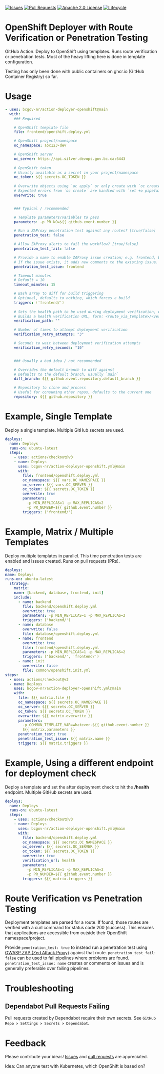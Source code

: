 <!-- Badges -->
[![Issues](https://img.shields.io/github/issues/bcgov-nr/action-deployer-openshift)](/../../issues)
[![Pull Requests](https://img.shields.io/github/issues-pr/bcgov-nr/action-deployer-openshift)](/../../pulls)
[![Apache 2.0 License](https://img.shields.io/github/license/bcgov-nr/action-deployer-openshift.svg)](/LICENSE)
[![Lifecycle](https://img.shields.io/badge/Lifecycle-Experimental-339999)](https://github.com/bcgov/repomountie/blob/master/doc/lifecycle-badges.md)

<!-- Reference-Style link -->
[Issues]: https://docs.github.com/en/issues/tracking-your-work-with-issues/creating-an-issue
[Pull Requests]: https://docs.github.com/en/desktop/contributing-and-collaborating-using-github-desktop/working-with-your-remote-repository-on-github-or-github-enterprise/creating-an-issue-or-pull-request

# OpenShift Deployer with Route Verification or Penetration Testing

GitHub Action. Deploy to OpenShift using templates. Runs route verification or penetration tests.  Most of the heavy lifting here is done in template configuration.

Testing has only been done with public containers on ghcr.io (GitHub Container Registry) so far.

# Usage

```yaml
- uses: bcgov-nr/action-deployer-openshift@main
  with:
    ### Required

    # OpenShift template file
    file: frontend/openshift.deploy.yml

    # OpenShift project/namespace
    oc_namespace: abc123-dev

    # OpenShift server
    oc_server: https://api.silver.devops.gov.bc.ca:6443
    
    # OpenShift token
    # Usually available as a secret in your project/namespace
    oc_token: ${{ secrets.OC_TOKEN }}
    
    # Overwrite objects using `oc apply` or only create with `oc create`
    # Expected errors from `oc create` are handled with `set +o pipefail`
    overwrite: true


    ### Typical / recommended

    # Template parameters/variables to pass
    parameters: -p PR_NO=${{ github.event.number }}

    # Run a ZAProxy penetration test against any routes? [true/false]
    penetration_test: false

    # Allow ZAProxy alerts to fail the workflow? [true/false]
    penetration_test_fail: false

    # Provide a name to enable ZAProxy issue creation; e.g. frontend, backend
    # If the issue exists, it adds new comments to the existing issue.    
    penetration_test_issue: frontend

    # Timeout minutes
    # Default = 10
    timeout_minutes: 15

    # Bash array to diff for build triggering
    # Optional, defaults to nothing, which forces a build
    triggers: ('frontend/')
    
    # Sets the health path to be used during deployment verification, does not require the '/' at the begining
    # Builds a health verification URL, form: <route_via_template>/<verifidation_path>
    verification_path: ""

    # Number of times to attempt deployment verification
    verification_retry_attempts: "3"

    # Seconds to wait between deployment verification attempts
    verification_retry_seconds: "10"


    ### Usually a bad idea / not recommended

    # Overrides the default branch to diff against
    # Defaults to the default branch, usually `main`
    diff_branch: ${{ github.event.repository.default_branch }}

    # Repository to clone and process
    # Useful for consuming other repos, defaults to the current one
    repository: ${{ github.repository }}
```

# Example, Single Template

Deploy a single template.  Multiple GitHub secrets are used.

```yaml
deploys:
  name: Deploys
  runs-on: ubuntu-latest
  steps:
    - uses: actions/checkout@v3
    - name: Deploys
      uses: bcgov-nr/action-deployer-openshift.yml@main
      with:
        file: frontend/openshift.deploy.yml
        oc_namespace: ${{ vars.OC_NAMESPACE }}
        oc_server: ${{ vars.OC_SERVER }}
        oc_token: ${{ secrets.OC_TOKEN }}
        overwrite: true
        parameters:
          -p MIN_REPLICAS=1 -p MAX_REPLICAS=2
          -p PR_NUMBER=${{ github.event.number }}
        triggers: ('frontend/')
```

# Example, Matrix / Multiple Templates

Deploy multiple templates in parallel.  This time penetration tests are enabled and issues created.  Runs on pull requests (PRs).

```yaml
deploys:
name: Deploys
runs-on: ubuntu-latest
  strategy:
    matrix:
    name: [backend, database, frontend, init]
    include:
      - name: backend
        file: backend/openshift.deploy.yml
        overwrite: true
        parameters: -p MIN_REPLICAS=1 -p MAX_REPLICAS=2
        triggers: ('backend/')
      - name: database
        overwrite: false
        file: database/openshift.deploy.yml
      - name: frontend
        overwrite: true
        file: frontend/openshift.deploy.yml
        parameters: -p MIN_REPLICAS=1 -p MAX_REPLICAS=2
        triggers: ('backend/', 'frontend/')
      - name: init
        overwrite: false
        file: common/openshift.init.yml
steps:
  - uses: actions/checkout@v3
  - name: Deploys
    uses: bcgov-nr/action-deployer-openshift.yml@main
    with:
      file: ${{ matrix.file }}
      oc_namespace: ${{ secrets.OC_NAMESPACE }}
      oc_server: ${{ secrets.OC_SERVER }}
      oc_token: ${{ secrets.OC_TOKEN }}
      overwrite: ${{ matrix.overwrite }}
      parameters:
        -p COMMON_TEMPLATE_VAR=whatever-${{ github.event.number }}
        ${{ matrix.parameters }}
      penetration_test: true
      penetration_test_issue: ${{ matrix.name }}
      triggers: ${{ matrix.triggers }}
```

# Example, Using a different endpoint for deployment check

Deploy a template and set the after deployment check to hit the **/health** endpoint.  Multiple GitHub secrets are used.

```yaml
deploys:
  name: Deploys
  runs-on: ubuntu-latest
  steps:
    - uses: actions/checkout@v3
    - name: Deploys
      uses: bcgov-nr/action-deployer-openshift.yml@main
      with:
        file: backend/openshift.deploy.yml
        oc_namespace: ${{ secrets.OC_NAMESPACE }}
        oc_server: ${{ secrets.OC_SERVER }}
        oc_token: ${{ secrets.OC_TOKEN }}
        overwrite: true
        verification_url: health
        parameters:
          -p MIN_REPLICAS=1 -p MAX_REPLICAS=2
          -p PR_NUMBER=${{ github.event.number }}
        triggers: ${{ matrix.triggers }}
```

# Route Verification vs Penetration Testing

Deployment templates are parsed for a route.  If found, those routes are verified with a curl command for status code 200 (success).  This ensures that applications are accessible from outside their OpenShift namespace/project.

Provide `penetration_test: true` to instead run a penetration test using [OWASP ZAP (Zed Attack Proxy)](https://github.com/zaproxy/action-full-scan) against that route. `penetration_test_fail: false` can be used to fail pipelines where problems are found.  `penetration_test_issue: name` creates or comments on issues and is generally preferable over failing pipelines.

# Troubleshooting

## Dependabot Pull Requests Failing

Pull requests created by Dependabot require their own secrets.  See `GitHub Repo > Settings > Secrets > Dependabot`.

# Feedback

Please contribute your ideas!  [Issues] and [pull requests] are appreciated.

Idea: Can anyone test with Kubernetes, which OpenShift is based on?

<!-- # Acknowledgements

This Action is provided courtesty of the Forestry Suite of Applications, part of the Government of British Columbia. -->

